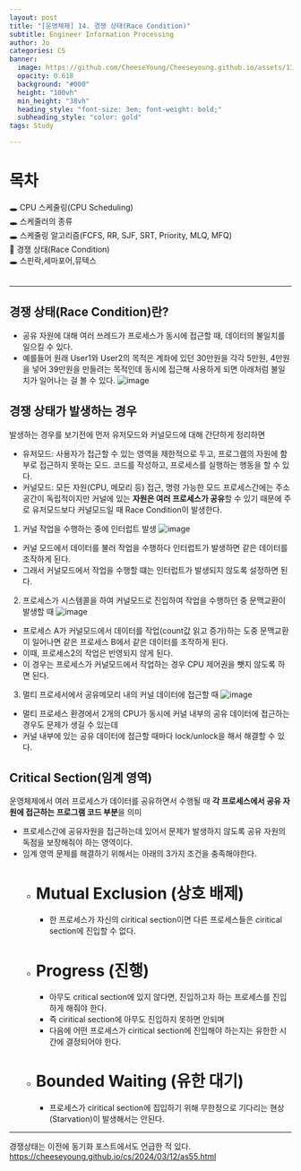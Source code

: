```yaml
---
layout: post
title: "[운영체제] 14. 경쟁 상태(Race Condition)"
subtitle: Engineer Information Processing
author: Jo
categories: CS
banner:
  image: https://github.com/CheeseYoung/Cheeseyoung.github.io/assets/132384527/9c122eb0-bac1-4176-beb2-3c60bf9de777
  opacity: 0.618
  background: "#000"
  height: "100vh"
  min_height: "38vh"
  heading_style: "font-size: 3em; font-weight: bold;"
  subheading_style: "color: gold"
tags: Study

---
```


# 목차
🕳 CPU 스케줄링(CPU Scheduling) <br>
🕳 스케줄러의 종류 <br>
🕳 스케줄링 알고리즘(FCFS, RR, SJF, SRT, Priority, MLQ, MFQ) <br>
📌 경쟁 상태(Race Condition) <br>
🕳 스핀락,세마포어,뮤텍스 <br>
<br>
<hr>


## 경쟁 상태(Race Condition)란? 
- 공유 자원에 대해 여러 쓰레드가 프로세스가 동시에 접근할 때, 데이터의 불일치를 일으킬 수 있다. 
- 예를들어 원래 User1와 User2의 목적은 계좌에 있던 30만원을 각각 5만원, 4만원을 넣어 39만원을 만들려는 목적인데 동시에 접근해 사용하게 되면 아래처럼 불일치가 일어나는 걸 볼 수 있다.
![image](https://github.com/CheeseYoung/Cheeseyoung.github.io/assets/132384527/9c122eb0-bac1-4176-beb2-3c60bf9de777)

## 경쟁 상태가 발생하는 경우
발생하는 경우를 보기전에 먼저 유저모드와 커널모드에 대해 간단하게 정리하면
- 유저모드: 사용자가 접근할 수 있는 영역을 제한적으로 두고, 프로그램의 자원에 함부로 접근하지 못하는 모드. 코드를 작성하고, 프로세스를 실행하는 행동을 할 수 있다.
- 커널모드: 모든 자원(CPU, 메모리 등) 접근, 명령 가능한 모드
프로세스간에는 주소 공간이 독립적이지만 커널에 있는 **자원은 여러 프로세스가 공유**할 수 있기 때문에 주로 유저모드보다 커널모드일 때 Race Condition이 발생한다.

1. 커널 작업을 수행하는 중에 인터럽트 발생
![image](https://github.com/CheeseYoung/Cheeseyoung.github.io/assets/132384527/dec432e7-4e78-4893-88a0-9cd8a60ed0e5)
- 커널 모드에서 데이터를 불러 작업을 수행하다 인터럽트가 발생하면 같은 데이터를 조작하게 된다.
- 그래서 커널모드에서 작업을 수행할 떄는 인터럽트가 발생되지 않도록 설정하면 된다.

2. 프로세스가 시스템콜을 하여 커널모드로 진입하여 작업을 수행하던 중 문맥교환이 발생할 때
![image](https://github.com/CheeseYoung/Cheeseyoung.github.io/assets/132384527/6afaaa3b-3ace-4550-92ea-01135840acf6)
- 프로세스 A가 커널모드에서 데이터를 작업(count값 읽고 증가)하는 도중 문맥교환이 일어나면 같은 프로세스 B에서 같은 데이터를 조작하게 된다.
- 이때, 프로세스2의 작업은 반영되지 않게 된다.
- 이 경우는 프로세스가 커널모드에서 작업하는 경우 CPU 제어권을 뺏지 않도록 하면 된다.

3. 멀티 프로세서에서 공유메모리 내의 커널 데이터에 접근할 때
![image](https://github.com/CheeseYoung/Cheeseyoung.github.io/assets/132384527/3eadff08-ea7a-4b88-9c74-97d7354033f2)
- 멀티 프로세스 환경에서 2개의 CPU가 동시에 커널 내부의 공유 데이터에 접근하는 경우도 문제가 생길 수 있는데
- 커널 내부에 있는 공유 데이터에 접근할 때마다 lock/unlock을 해서 해결할 수 있다.

## Critical Section(임계 영역)
운영체제에서 여러 프로세스가 데이터를 공유하면서 수행될 때 **각 프로세스에서 공유 자원에 접근하는 프로그램 코드 부분**을 의미
- 프로세스간에 공유자원을 접근하는데 있어서 문제가 발생하지 않도록 공유 자원의 독점을 보장해줘야 하는 영역이다.
- 임계 영역 문제를 해결하기 위해서는 아래의 3가지 조건을 충족해야한다.
  - # Mutual Exclusion (상호 배제)
    - 한 프로세스가 자신의 ciritical section이면 다른 프로세스들은 ciritical section에 진입할 수 없다.
  - # Progress (진행)
    - 아무도 critical section에 있지 않다면, 진입하고자 하는 프로세스를 진입하게 해줘야 한다.
    - 즉 ciritical section에 아무도 진입하지 못하면 안되며
    - 다음에 어떤 프로세스가 ciritical section에 진입해야 하는지는 유한한 시간에 결정되어야 한다.
  - # Bounded Waiting (유한 대기)
    - 프로세스가 ciritical section에 집입하기 위해 무한정으로 기다리는 현상(Starvation)이 발생해서는 안된다.

<hr>
경쟁상태는 이전에 동기화 포스트에서도 언급한 적 있다. 
<a href = "https://cheeseyoung.github.io/cs/2024/03/12/as55.html">https://cheeseyoung.github.io/cs/2024/03/12/as55.html</a>





